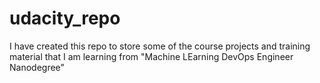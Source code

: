 # udacity_repo
I have created this repo to store some of the course projects and training material that I am learning from "Machine LEarning DevOps Engineer Nanodegree"

